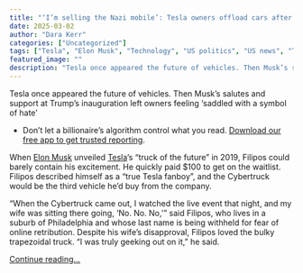 ```yaml
---
title: "‘I’m selling the Nazi mobile’: Tesla owners offload cars after Musk’s fascist-style salutes"
date: 2025-03-02
author: "Dara Kerr"
categories: ["Uncategorized"]
tags: ["Tesla", "Elon Musk", "Technology", "US politics", "US news", "Trump administration", "Electric, hybrid and low-emission cars"]
featured_image: ""
description: "Tesla once appeared the future of vehicles. Then Musk’s salutes and support at Trump’s inauguration left owners feeling ‘saddled with a symbol of hate’Don’t let..."
---
```


Tesla once appeared the future of vehicles. Then Musk’s salutes and support at Trump’s inauguration left owners feeling ‘saddled with a symbol of hate’

  * Don’t let a billionaire’s algorithm control what you read. [Download our free app to get trusted reporting](https://app.adjust.com/1ja835wd).



When [Elon Musk](https://www.theguardian.com/technology/elon-musk) unveiled [Tesla](https://www.theguardian.com/technology/tesla)’s “truck of the future” in 2019, Filipos could barely contain his excitement. He quickly paid $100 to get on the waitlist. Filipos described himself as a “true Tesla fanboy”, and the Cybertruck would be the third vehicle he’d buy from the company.

“When the Cybertruck came out, I watched the live event that night, and my wife was sitting there going, ‘No. No. No,’” said Filipos, who lives in a suburb of Philadelphia and whose last name is being withheld for fear of online retribution. Despite his wife’s disapproval, Filipos loved the bulky trapezoidal truck. “I was truly geeking out on it,” he said.

[Continue reading...](https://www.theguardian.com/technology/ng-interactive/2025/mar/02/tesla-owners-selling-musk)
